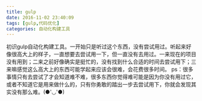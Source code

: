 ```yaml
---
title: gulp
date: 2016-11-02 23:40:09
tags: [gulp,代码优化]
categories: 自动化构建工具
---
```


初识gulp自动化构建工具。一开始只是听过这个东西，没有尝试用过。听起来好像很高大上的样子，一直想要去尝试用一下，但一直没有去用过。一来现在的项目没有用到；二来之前好像确实是挺忙的，没有找到什么合适的时间去尝试用下；三来嘛感觉这么高大上的东西可能学起来应该会很难，会花费很多时间。
ps：很多事情只有去尝试了才会知道难不难，很多东西你觉得难可能是因为你没有用过它，或者不知道它是用来做什么的，只有你勇敢的踏出一步去尝试用下，你就会发现其实没有那么难。(●'◡'●)
<!-- more -->